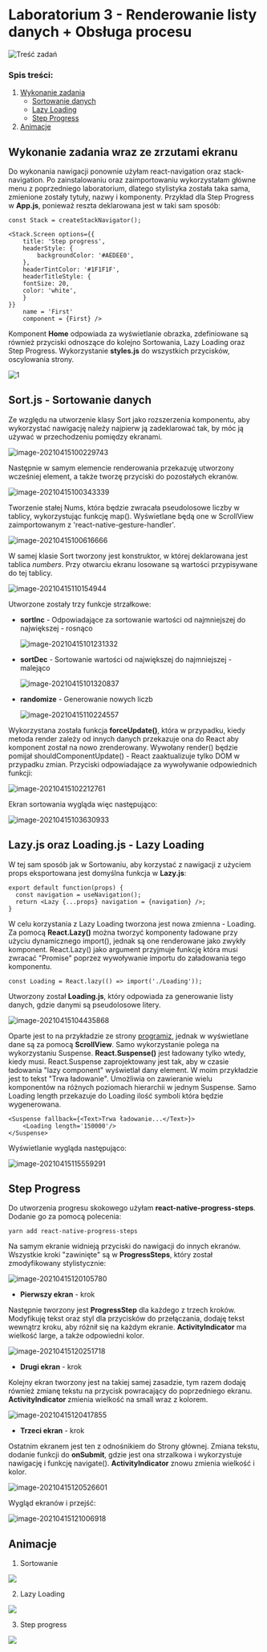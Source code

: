 # Laboratorium 3 - Renderowanie listy danych + Obsługa procesu

![Treść zadań](https://i.imgur.com/oCFsHdj.png)

### Spis treści:

1. [Wykonanie zadania](https://github.com/jagodalewandowska/aplikacje-mobilne-lewandowska-185ic/tree/master/Lab3#wykonanie-zadania-wraz-ze-zrzutami-ekranu)
    - [Sortowanie danych](https://github.com/jagodalewandowska/aplikacje-mobilne-lewandowska-185ic/tree/master/Lab3#sortjs---sortowanie-danych)
    - [Lazy Loading](https://github.com/jagodalewandowska/aplikacje-mobilne-lewandowska-185ic/tree/master/Lab3#lazyjs-oraz-loadingjs---lazy-loading)
    - [Step Progress](https://github.com/jagodalewandowska/aplikacje-mobilne-lewandowska-185ic/tree/master/Lab3#step-progress)
2. [Animacje](https://github.com/jagodalewandowska/aplikacje-mobilne-lewandowska-185ic/tree/master/Lab3#animacje)

## Wykonanie zadania wraz ze zrzutami ekranu

Do wykonania nawigacji ponownie użyłam react-navigation oraz stack-navigation. Po zainstalowaniu oraz zaimportowaniu wykorzystałam główne menu z poprzedniego laboratorium, dlatego stylistyka została taka sama, zmienione zostały tytuły, nazwy i komponenty. Przykład dla Step Progress  w **App.js**, ponieważ reszta deklarowana jest w taki sam sposób:

```
const Stack = createStackNavigator();

<Stack.Screen options={{
    title: 'Step progress',
    headerStyle: {
    	backgroundColor: '#AEDEE0',
    },
	headerTintColor: '#1F1F1F',
	headerTitleStyle: {
	fontSize: 20,
	color: 'white',
	}
}} 
	name = 'First' 
	component = {First} />
```

Komponent **Home** odpowiada za wyświetlanie obrazka, zdefiniowane są również przyciski odnoszące do kolejno Sortowania, Lazy Loading oraz Step Progress. Wykorzystanie **styles.js** do wszystkich przycisków, oscylowania strony.

![1](https://raw.githubusercontent.com/jagodalewandowska/aplikacje-mobilne-lewandowska-185ic/master/Lab3/screenshots/1.png)

## Sort.js - Sortowanie danych

Ze względu na utworzenie klasy Sort jako rozszerzenia komponentu, aby wykorzystać nawigację należy najpierw ją zadeklarować tak, by móc ją używać w przechodzeniu pomiędzy ekranami.

![image-20210415100229743](https://raw.githubusercontent.com/jagodalewandowska/aplikacje-mobilne-lewandowska-185ic/master/Lab3/screenshots/2.png)

Następnie w samym elemencie renderowania przekazuję utworzony wcześniej element, a także tworzę przyciski do pozostałych ekranów.

![image-20210415100343339](https://raw.githubusercontent.com/jagodalewandowska/aplikacje-mobilne-lewandowska-185ic/master/Lab3/screenshots/3.png)

Tworzenie stałej Nums, która będzie zwracała pseudolosowe liczby w tablicy, wykorzystując funkcję map(). Wyświetlane będą one w ScrollView zaimportowanym z 'react-native-gesture-handler'.

![image-20210415100616666](https://raw.githubusercontent.com/jagodalewandowska/aplikacje-mobilne-lewandowska-185ic/master/Lab3/screenshots/4.png)

W samej klasie Sort tworzony jest konstruktor, w której deklarowana jest tablica *numbers*. Przy otwarciu ekranu losowane są wartości przypisywane do tej tablicy.

![image-20210415110154944](https://raw.githubusercontent.com/jagodalewandowska/aplikacje-mobilne-lewandowska-185ic/master/Lab3/screenshots/5.png)

Utworzone zostały trzy funkcje strzałkowe:

- **sortInc** - Odpowiadające za sortowanie wartości od najmniejszej do największej - rosnąco

  ![image-20210415101231332](https://raw.githubusercontent.com/jagodalewandowska/aplikacje-mobilne-lewandowska-185ic/master/Lab3/screenshots/6.png)

- **sortDec** - Sortowanie wartości od największej do najmniejszej - malejąco

  ![image-20210415101320837](https://raw.githubusercontent.com/jagodalewandowska/aplikacje-mobilne-lewandowska-185ic/master/Lab3/screenshots/7.png)

- **randomize** - Generowanie nowych liczb

  ![image-20210415110224557](https://raw.githubusercontent.com/jagodalewandowska/aplikacje-mobilne-lewandowska-185ic/master/Lab3/screenshots/8.png)

Wykorzystana została funkcja **forceUpdate()**, która w przypadku, kiedy metoda render zależy od innych danych przekazuje ona do React aby komponent został na nowo zrenderowany. Wywołany render() będzie pomijał shouldComponentUpdate() -  React zaaktualizuje tylko DOM w przypadku zmian. Przyciski odpowiadające za wywoływanie odpowiednich funkcji:

![image-20210415102212761](https://raw.githubusercontent.com/jagodalewandowska/aplikacje-mobilne-lewandowska-185ic/master/Lab3/screenshots/9.png)

Ekran sortowania wygląda więc następująco:

![image-20210415103630933](https://raw.githubusercontent.com/jagodalewandowska/aplikacje-mobilne-lewandowska-185ic/master/Lab3/screenshots/10.png)

## Lazy.js oraz Loading.js - Lazy Loading

W tej sam sposób jak w Sortowaniu, aby korzystać z nawigacji z użyciem props eksportowana jest domyślna funkcja w **Lazy.js**:

```
export default function(props) {
  const navigation = useNavigation();
  return <Lazy {...props} navigation = {navigation} />;
}
```

W celu korzystania z Lazy Loading tworzona jest nowa zmienna - Loading. Za pomocą **React.Lazy()** można tworzyć komponenty ładowane przy użyciu dynamicznego import(), jednak są one renderowane jako zwykły komponent. React.Lazy() jako argument przyjmuje funkcję która musi zwracać "Promise" poprzez wywoływanie importu do załadowania tego komponentu.

```
const Loading = React.lazy(() => import('./Loading'));
```

Utworzony został **Loading.js**, który odpowiada za generowanie listy danych, gdzie danymi są pseudolosowe litery.

![image-20210415104435868](https://raw.githubusercontent.com/jagodalewandowska/aplikacje-mobilne-lewandowska-185ic/master/Lab3/screenshots/11.png)

Oparte jest to na przykładzie ze strony [programiz](https://www.programiz.com/javascript/examples/generate-random-strings), jednak w wyświetlane dane są za pomocą **ScrollView**. Samo wykorzystanie polega na wykorzystaniu Suspense. **React.Suspense()** jest ładowany tylko wtedy, kiedy musi. React.Suspense zaprojektowany jest tak, aby w czasie ładowania "lazy component" wyświetlał dany element. W moim przykładzie jest to tekst "Trwa ładowanie". Umożliwia on zawieranie wielu komponentów na różnych poziomach hierarchii w jednym Suspense. Samo Loading length przekazuje do Loading ilość symboli która będzie wygenerowana.

```
<Suspense fallback={<Text>Trwa ładowanie...</Text>}>
	<Loading length='150000'/>
</Suspense>
```

Wyświetlanie wygląda następująco:

![image-20210415115559291](https://raw.githubusercontent.com/jagodalewandowska/aplikacje-mobilne-lewandowska-185ic/master/Lab3/screenshots/12.png)

## Step Progress

Do utworzenia progresu skokowego użyłam **react-native-progress-steps**. Dodanie go za pomocą polecenia:

```
yarn add react-native-progress-steps
```

Na samym ekranie widnieją przyciski do nawigacji do innych ekranów. Wszystkie kroki "zawinięte" są w **ProgressSteps**, który został zmodyfikowany stylistycznie:

![image-20210415120105780](https://raw.githubusercontent.com/jagodalewandowska/aplikacje-mobilne-lewandowska-185ic/master/Lab3/screenshots/13.png)

- **Pierwszy ekran** -  krok

Następnie tworzony jest **ProgressStep** dla każdego z trzech kroków. Modyfikuję tekst oraz styl dla przycisków do przełączania, dodaję tekst wewnątrz kroku, aby różnił się na każdym ekranie. **ActivityIndicator** ma wielkość large, a także odpowiedni kolor.

![image-20210415120251718](https://raw.githubusercontent.com/jagodalewandowska/aplikacje-mobilne-lewandowska-185ic/master/Lab3/screenshots/14.png)

- **Drugi ekran** - krok

Kolejny ekran tworzony jest na takiej samej zasadzie, tym razem dodaję również zmianę tekstu na przycisk powracający do poprzedniego ekranu. **ActivityIndicator** zmienia wielkość na small wraz z kolorem.

![image-20210415120417855](https://raw.githubusercontent.com/jagodalewandowska/aplikacje-mobilne-lewandowska-185ic/master/Lab3/screenshots/15.png)

- **Trzeci ekran** - krok

Ostatnim ekranem jest ten z odnośnikiem do Strony głównej.  Zmiana tekstu, dodanie funkcji do **onSubmit**, gdzie jest ona strzalkowa i wykorzystuje nawigację i funkcję navigate(). **ActivityIndicator** znowu zmienia wielkość i kolor.

![image-20210415120526601](https://raw.githubusercontent.com/jagodalewandowska/aplikacje-mobilne-lewandowska-185ic/master/Lab3/screenshots/16.png)

Wygląd ekranów i przejść:

![image-20210415121006918](https://raw.githubusercontent.com/jagodalewandowska/aplikacje-mobilne-lewandowska-185ic/master/Lab3/screenshots/17v2.png)

## Animacje

1. Sortowanie

![](https://raw.githubusercontent.com/jagodalewandowska/aplikacje-mobilne-lewandowska-185ic/master/Lab3/screenshots/sorting.gif)

2. Lazy Loading

![](https://raw.githubusercontent.com/jagodalewandowska/aplikacje-mobilne-lewandowska-185ic/master/Lab3/screenshots/lazy.gif)

3. Step progress

![](https://raw.githubusercontent.com/jagodalewandowska/aplikacje-mobilne-lewandowska-185ic/master/Lab3/screenshots/steps.gif)